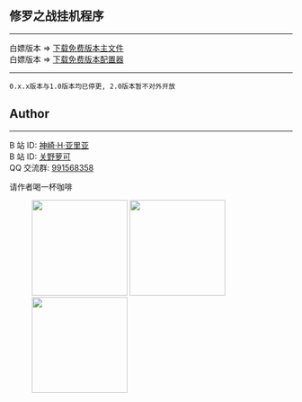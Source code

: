 ## 修罗之战挂机程序

---

白嫖版本 => [下载免费版本主文件](https://github.com/moxcomic/majsoul-ex/releases/tag/majsoul_helper)  
白嫖版本 => [下载免费版本配置器](https://github.com/moxcomic/majsoulex_gui/releases/tag/0.0.16)

---

`0.x.x版本与1.0版本均已停更, 2.0版本暂不对外开放`

## Author

---

B 站 ID: [神崎·H·亚里亚](https://space.bilibili.com/898411/)  
B 站 ID: [关野萝可](https://space.bilibili.com/612462792/)  
QQ 交流群: [991568358](https://jq.qq.com/?_wv=1027&k=3gaKRwqg)

请作者喝一杯咖啡

<figure class="third">
    <img src="https://moxcomic.github.io/wechat.png" width=170>
    <img src="https://moxcomic.github.io/alipay.png" width=170>
    <img src="https://moxcomic.github.io/qq.png" width=170>
</figure>
